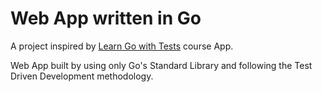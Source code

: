# Web App written in Go
A project inspired by [Learn Go with Tests](https://quii.gitbook.io/learn-go-with-tests/) course App.

Web App built by using only Go's Standard Library and following the Test Driven Development methodology.
